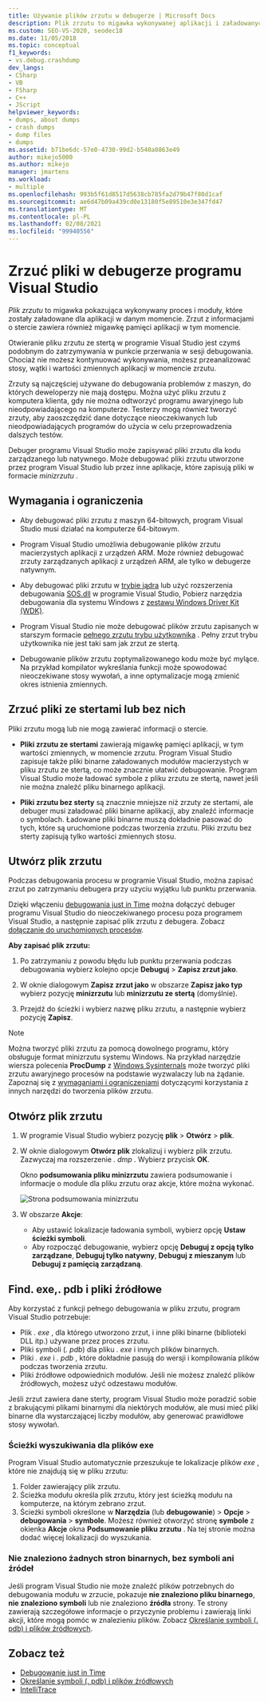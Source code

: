 ```yaml
---
title: Używanie plików zrzutu w debugerze | Microsoft Docs
description: Plik zrzutu to migawka wykonywanej aplikacji i załadowanych modułów. Rozważ utworzenie pliku zrzutu w sytuacjach, gdy nie masz dostępu debugowania do aplikacji.
ms.custom: SEO-VS-2020, seodec18
ms.date: 11/05/2018
ms.topic: conceptual
f1_keywords:
- vs.debug.crashdump
dev_langs:
- CSharp
- VB
- FSharp
- C++
- JScript
helpviewer_keywords:
- dumps, about dumps
- crash dumps
- dump files
- dumps
ms.assetid: b71be6dc-57e0-4730-99d2-b540a0863e49
author: mikejo5000
ms.author: mikejo
manager: jmartens
ms.workload:
- multiple
ms.openlocfilehash: 993b5f61d8517d5638cb785fa2d79b47f80d1caf
ms.sourcegitcommit: ae6d47b09a439cd0e13180f5e89510e3e347fd47
ms.translationtype: MT
ms.contentlocale: pl-PL
ms.lasthandoff: 02/08/2021
ms.locfileid: "99940556"
---
```

# <a name="dump-files-in-the-visual-studio-debugger"></a>Zrzuć pliki w debugerze programu Visual Studio

<a name="BKMK_What_is_a_dump_file_"></a>*Plik zrzutu* to migawka pokazująca wykonywany proces i moduły, które zostały załadowane dla aplikacji w danym momencie. Zrzut z informacjami o stercie zawiera również migawkę pamięci aplikacji w tym momencie.

Otwieranie pliku zrzutu ze stertą w programie Visual Studio jest czymś podobnym do zatrzymywania w punkcie przerwania w sesji debugowania. Chociaż nie możesz kontynuować wykonywania, możesz przeanalizować stosy, wątki i wartości zmiennych aplikacji w momencie zrzutu.

Zrzuty są najczęściej używane do debugowania problemów z maszyn, do których deweloperzy nie mają dostępu. Można użyć pliku zrzutu z komputera klienta, gdy nie można odtworzyć programu awaryjnego lub nieodpowiadającego na komputerze. Testerzy mogą również tworzyć zrzuty, aby zaoszczędzić dane dotyczące nieoczekiwanych lub nieodpowiadających programów do użycia w celu przeprowadzenia dalszych testów.

Debuger programu Visual Studio może zapisywać pliki zrzutu dla kodu zarządzanego lub natywnego. Może debugować pliki zrzutu utworzone przez program Visual Studio lub przez inne aplikacje, które zapisują pliki w formacie *minizrzutu* .

## <a name="requirements-and-limitations"></a><a name="BKMK_Requirements_and_limitations"></a> Wymagania i ograniczenia

- Aby debugować pliki zrzutu z maszyn 64-bitowych, program Visual Studio musi działać na komputerze 64-bitowym.

- Program Visual Studio umożliwia debugowanie plików zrzutu macierzystych aplikacji z urządzeń ARM. Może również debugować zrzuty zarządzanych aplikacji z urządzeń ARM, ale tylko w debugerze natywnym.

- Aby debugować pliki zrzutu w [trybie jądra](/windows-hardware/drivers/debugger/kernel-mode-dump-files) lub użyć rozszerzenia debugowania [SOS.dll](/dotnet/framework/tools/sos-dll-sos-debugging-extension) w programie Visual Studio, Pobierz narzędzia debugowania dla systemu Windows z [zestawu Windows Driver Kit (WDK)](/windows-hardware/drivers/download-the-wdk).

- Program Visual Studio nie może debugować plików zrzutu zapisanych w starszym formacie [pełnego zrzutu trybu użytkownika](/windows/desktop/wer/collecting-user-mode-dumps) . Pełny zrzut trybu użytkownika nie jest taki sam jak zrzut ze stertą.

- Debugowanie plików zrzutu zoptymalizowanego kodu może być mylące. Na przykład kompilator wykreślania funkcji może spowodować nieoczekiwane stosy wywołań, a inne optymalizacje mogą zmienić okres istnienia zmiennych.

## <a name="dump-files-with-or-without-heaps"></a><a name="BKMK_Dump_files__with_or_without_heaps"></a> Zrzuć pliki ze stertami lub bez nich

Pliki zrzutu mogą lub nie mogą zawierać informacji o stercie.

- **Pliki zrzutu ze stertami** zawierają migawkę pamięci aplikacji, w tym wartości zmiennych, w momencie zrzutu. Program Visual Studio zapisuje także pliki binarne załadowanych modułów macierzystych w pliku zrzutu ze stertą, co może znacznie ułatwić debugowanie. Program Visual Studio może ładować symbole z pliku zrzutu ze stertą, nawet jeśli nie można znaleźć pliku binarnego aplikacji.

- **Pliki zrzutu bez sterty** są znacznie mniejsze niż zrzuty ze stertami, ale debuger musi załadować pliki binarne aplikacji, aby znaleźć informacje o symbolach. Ładowane pliki binarne muszą dokładnie pasować do tych, które są uruchomione podczas tworzenia zrzutu. Pliki zrzutu bez sterty zapisują tylko wartości zmiennych stosu.

## <a name="create-a-dump-file"></a><a name="BKMK_Create_a_dump_file"></a> Utwórz plik zrzutu

Podczas debugowania procesu w programie Visual Studio, można zapisać zrzut po zatrzymaniu debugera przy użyciu wyjątku lub punktu przerwania.

Dzięki włączeniu [debugowania just in Time](../debugger/just-in-time-debugging-in-visual-studio.md) można dołączyć debuger programu Visual Studio do nieoczekiwanego procesu poza programem Visual Studio, a następnie zapisać plik zrzutu z debugera. Zobacz [dołączanie do uruchomionych procesów](../debugger/attach-to-running-processes-with-the-visual-studio-debugger.md).

**Aby zapisać plik zrzutu:**

1. Po zatrzymaniu z powodu błędu lub punktu przerwania podczas debugowania wybierz kolejno opcje **Debuguj**  >  **Zapisz zrzut jako**.

1. W oknie dialogowym **Zapisz zrzut jako** w obszarze **Zapisz jako typ** wybierz pozycję **minizrzutu** lub **minizrzutu ze stertą** (domyślnie).

1. Przejdź do ścieżki i wybierz nazwę pliku zrzutu, a następnie wybierz pozycję **Zapisz**.

>[!NOTE]
>Można tworzyć pliki zrzutu za pomocą dowolnego programu, który obsługuje format minizrzutu systemu Windows. Na przykład narzędzie wiersza polecenia **ProcDump** z [Windows Sysinternals](/sysinternals/) może tworzyć pliki zrzutu awaryjnego procesów na podstawie wyzwalaczy lub na żądanie. Zapoznaj się z [wymaganiami i ograniczeniami](../debugger/using-dump-files.md#BKMK_Requirements_and_limitations) dotyczącymi korzystania z innych narzędzi do tworzenia plików zrzutu.

## <a name="open-a-dump-file"></a><a name="BKMK_Open_a_dump_file"></a> Otwórz plik zrzutu

1. W programie Visual Studio wybierz pozycję **plik**  >  **Otwórz**  >  **plik**.

1. W oknie dialogowym **Otwórz plik** zlokalizuj i wybierz plik zrzutu. Zazwyczaj ma rozszerzenie *. dmp* . Wybierz przycisk **OK**.

   Okno **podsumowania pliku minizrzutu** zawiera podsumowanie i informacje o module dla pliku zrzutu oraz akcje, które można wykonać.

   ![Strona podsumowania minizrzutu](../debugger/media/dbg_dump_summarypage.png "Strona podsumowania minizrzutu")

1. W obszarze **Akcje**:
   - Aby ustawić lokalizacje ładowania symboli, wybierz opcję **Ustaw ścieżki symboli**.
   - Aby rozpocząć debugowanie, wybierz opcję **Debuguj z opcją tylko zarządzane**, **Debuguj tylko natywny**, **Debuguj z mieszanym** lub **Debuguj z pamięcią zarządzaną**.

## <a name="find-exe-pdb-and-source-files"></a><a name="BKMK_Find_binaries__symbol___pdb__files__and_source_files"></a> Find. exe,. pdb i pliki źródłowe

Aby korzystać z funkcji pełnego debugowania w pliku zrzutu, program Visual Studio potrzebuje:

- Plik *. exe* , dla którego utworzono zrzut, i inne pliki binarne (biblioteki DLL itp.) używane przez proces zrzutu.
- Pliki symboli (*. pdb*) dla pliku *. exe* i innych plików binarnych.
- Pliki *. exe* i *. pdb* , które dokładnie pasują do wersji i kompilowania plików podczas tworzenia zrzutu.
- Pliki źródłowe odpowiednich modułów. Jeśli nie możesz znaleźć plików źródłowych, możesz użyć odzestawu modułów.

Jeśli zrzut zawiera dane sterty, program Visual Studio może poradzić sobie z brakującymi plikami binarnymi dla niektórych modułów, ale musi mieć pliki binarne dla wystarczającej liczby modułów, aby generować prawidłowe stosy wywołań.

### <a name="search-paths-for-exe-files"></a>Ścieżki wyszukiwania dla plików exe

Program Visual Studio automatycznie przeszukuje te lokalizacje plików *exe* , które nie znajdują się w pliku zrzutu:

1. Folder zawierający plik zrzutu.
2. Ścieżka modułu określa plik zrzutu, który jest ścieżką modułu na komputerze, na którym zebrano zrzut.
3. Ścieżki symboli określone w **Narzędzia** (lub **debugowanie**) > **Opcje**  >  **debugowania**  >  **symbole**. Możesz również otworzyć stronę **symbole** z okienka **Akcje** okna **Podsumowanie pliku zrzutu** . Na tej stronie można dodać więcej lokalizacji do wyszukania.

### <a name="use-the-no-binary-no-symbols-or-no-source-found-pages"></a>Nie znaleziono żadnych stron binarnych, bez symboli ani źródeł

Jeśli program Visual Studio nie może znaleźć plików potrzebnych do debugowania modułu w zrzucie, pokazuje **nie znaleziono pliku binarnego**, **nie znaleziono symboli** lub nie znaleziono **źródła** strony. Te strony zawierają szczegółowe informacje o przyczynie problemu i zawierają linki akcji, które mogą pomóc w znalezieniu plików. Zobacz [Określanie symboli (. pdb) i plików źródłowych](../debugger/specify-symbol-dot-pdb-and-source-files-in-the-visual-studio-debugger.md).

## <a name="see-also"></a>Zobacz też

- [Debugowanie just in Time](../debugger/just-in-time-debugging-in-visual-studio.md)
- [Określanie symboli (. pdb) i plików źródłowych](../debugger/specify-symbol-dot-pdb-and-source-files-in-the-visual-studio-debugger.md)
- [IntelliTrace](../debugger/intellitrace.md)